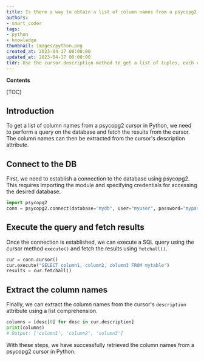 ```yaml
---
title: Is there a way to obtain a list of column names from a psycopg2 cursor?
authors:
- smart_coder
tags:
- python
- knowledge
thumbnail: images/python.png
created_at: 2023-04-17 00:00:00
updated_at: 2023-04-17 00:00:00
tldr: Use the cursor.description method to get a list of tuples, each containing column name and other metadata.
---
```


**Contents**

[TOC]

## Introduction
To get a list of column names from a psycopg2 cursor in Python, we need to perform a query on the database and fetch the results from the cursor. The column names can then be extracted from the cursor's description attribute.

## Connect to the DB
First, we need to establish a connection to the database using psycopg2. This requires importing the module and specifying credentials for accessing the desired database.

```python
import psycopg2
conn = psycopg2.connect(database="mydb", user="myuser", password="mypassword", host="localhost", port="5432")
```

## Execute the query and fetch results
Once the connection is established, we can execute a SQL query using the cursor method `execute()` and fetch the results using `fetchall()`. 

```python
cur = conn.cursor()
cur.execute("SELECT column1, column2, column3 FROM mytable")
results = cur.fetchall()
```

## Extract the column names
Finally, we can extract the column names from the cursor's `description` attribute using a list comprehension.

```python
columns = [desc[0] for desc in cur.description]
print(columns)
# Output: ['column1', 'column2', 'column3']
```

With these steps, we have successfully retrieved the column names from a psycopg2 cursor in Python.
